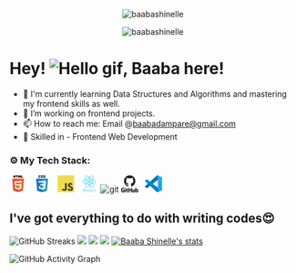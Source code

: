 <p align="center"> <img src="https://komarev.com/ghpvc/?username=baabashinelle&label=Profile%20views&color=e91e63&style=flat" alt="baabashinelle" /> </p>
<p align="center"> <img src="https://img.shields.io/github/followers/baabashinelle?style=social" alt="baabashinelle" /> </p>

# Hey! <img src="https://user-images.githubusercontent.com/1303154/88677602-1635ba80-d120-11ea-84d8-d263ba5fc3c0.gif" width="28px" alt="Hello gif">, Baaba here!

- 🌱 I'm currently learning Data Structures and Algorithms and mastering my frontend skills as well.
- 🌱 I’m  working on frontend projects.
- 📫 How to reach me: Email @baabadampare@gmail.com
- 🌌 Skilled in - Frontend Web Development
<h3 align="left">⚙ My Tech Stack:</h3>

<p align="left">
<!-- <img src="https://raw.githubusercontent.com/devicons/devicon/master/icons/python/python-original.svg" alt="python" width="30" >&nbsp;&nbsp; -->
<!-- <img src="images/Qt.png" alt="PyQt" width="30" />&nbsp;&nbsp; -->
<!-- <img src="https://raw.githubusercontent.com/devicons/devicon/master/icons/mysql/mysql-original-wordmark.svg" alt="mysql" width="30" >&nbsp;&nbsp; -->
<!-- <img src="https://raw.githubusercontent.com/github/explore/2d218e3aa252dc90eef269b34eeec1fbd15dc07e/topics/sqlite/sqlite.png" alt="SQLite" width="30" >&nbsp;&nbsp; -->
<img src="https://raw.githubusercontent.com/devicons/devicon/master/icons/html5/html5-original-wordmark.svg" alt="html5" width="30" >&nbsp;&nbsp; 
<img src="https://raw.githubusercontent.com/devicons/devicon/master/icons/css3/css3-original-wordmark.svg" alt="css3" width="30" >&nbsp;&nbsp; 
<!-- <img src="https://raw.githubusercontent.com/devicons/devicon/master/icons/sass/sass-original.svg" alt="Sass" width="30" >&nbsp;&nbsp;  -->
<!-- <img src="./images/SC-logo.jpg" alt="Styled Components" width="30" >&nbsp;&nbsp;  -->
<img src="https://raw.githubusercontent.com/devicons/devicon/master/icons/javascript/javascript-original.svg" alt="javascript" width="30" >&nbsp;&nbsp; 
<img src="https://raw.githubusercontent.com/devicons/devicon/master/icons/react/react-original-wordmark.svg" alt="react" width="30"/> 
<img src="https://www.vectorlogo.zone/logos/git-scm/git-scm-icon.svg" alt="git" width="30" > 
<img src="https://raw.githubusercontent.com/devicons/devicon/master/icons/github/github-original-wordmark.svg" alt="mysql" width="30" >&nbsp;&nbsp;
<img src="https://raw.githubusercontent.com/github/explore/80688e429a7d4ef2fca1e82350fe8e3517d3494d/topics/visual-studio-code/visual-studio-code.png" alt="Visual Studio Code" width="30" >
</p>

## **I've got everything to do with writing codes😍**
![GitHub Streaks](http://github-readme-streak-stats.herokuapp.com?user=baabashinelle&theme=dracula&hide_border=true)
![](https://github-profile-summary-cards.vercel.app/api/cards/profile-details?username=baabashinelle&theme=github_dark)
![](https://github-profile-summary-cards.vercel.app/api/cards/repos-per-language?username=baabashinelle&theme=github_dark)
![](https://github-profile-summary-cards.vercel.app/api/cards/most-commit-language?username=baabashinelle&theme=github_dark)
[![Baaba Shinelle's stats](https://github-readme-stats.vercel.app/api?username=baabashinelle&show_icons=true&theme=github_dark)](https://github.com/baabashinelle)
 
![GitHub Activity Graph](https://activity-graph.herokuapp.com/graph?username=baabashinelle&theme=dracula)  
